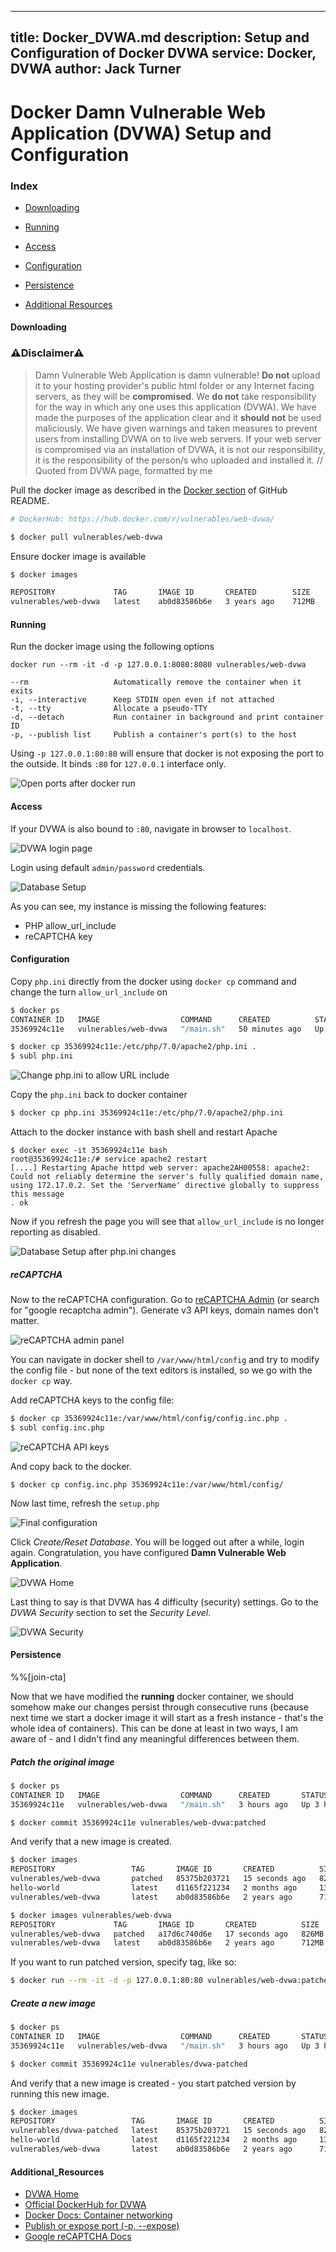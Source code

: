 
---
title:  Docker_DVWA.md
description: Setup and Configuration of Docker DVWA
service: Docker, DVWA
author: Jack Turner
---

# Docker Damn Vulnerable Web Application (DVWA) Setup and Configuration

### Index

- [Downloading](#downloading)

- [Running](#running)

- [Access](#access)

- [Configuration](#configuration)

- [Persistence](#persistence)

- [Additional Resources](#additional_resources)


#### Downloading

###   ⚠**Disclaimer**⚠

> Damn Vulnerable Web Application is damn vulnerable! **Do not** upload it to your hosting provider's public html folder or any Internet facing servers, as they will be **compromised**. 
> We **do not** take responsibility for the way in which any one uses this application (DVWA). We have made the purposes of the application clear and it **should not** be used maliciously. We have given warnings and taken measures to prevent users from installing DVWA on to live web servers. If your web server is compromised via an installation of DVWA, it is not our responsibility, it is the responsibility of the person/s who uploaded and installed it. // Quoted from DVWA page, formatted by me

Pull the docker image as described in the [Docker section](https://github.com/digininja/DVWA#docker-container) of GitHub README.

```sh
# DockerHub: https://hub.docker.com/r/vulnerables/web-dvwa/

$ docker pull vulnerables/web-dvwa
```

Ensure docker image is available

```sh
$ docker images

REPOSITORY             TAG       IMAGE ID       CREATED        SIZE
vulnerables/web-dvwa   latest    ab0d83586b6e   3 years ago    712MB
```


#### Running

Run the docker image using the following options

`docker run --rm -it -d -p 127.0.0.1:8080:8080 vulnerables/web-dvwa`

```text
--rm                   Automatically remove the container when it exits
-i, --interactive      Keep STDIN open even if not attached
-t, --tty              Allocate a pseudo-TTY
-d, --detach           Run container in background and print container ID
-p, --publish list     Publish a container's port(s) to the host
```

Using `-p 127.0.0.1:80:80` will ensure that docker is not exposing the port to the outside. It binds `:80` for `127.0.0.1` interface only.

![Open ports after docker run](https://cdn.hashnode.com/res/hashnode/image/upload/v1622272280056/WJ91XhpRI.png)

#### Access

If your DVWA is also bound to `:80`, navigate in browser to `localhost`.

![DVWA login page](https://cdn.hashnode.com/res/hashnode/image/upload/v1622272303218/lCI2MyiPZ.png)

Login using default `admin/password` credentials.

![Database Setup](https://cdn.hashnode.com/res/hashnode/image/upload/v1622272322285/UY7L7lCpt.png)

As you can see, my instance is missing the following features:
* PHP allow_url_include
* reCAPTCHA key

#### Configuration

Copy `php.ini` directly from the docker using `docker cp` command and change the turn `allow_url_include` on

```sh
$ docker ps
CONTAINER ID   IMAGE                  COMMAND      CREATED          STATUS          PORTS                  NAMES
35369924c11e   vulnerables/web-dvwa   "/main.sh"   50 minutes ago   Up 50 minutes   127.0.0.1:80->80/tcp   flamboyant_dirac

$ docker cp 35369924c11e:/etc/php/7.0/apache2/php.ini .
$ subl php.ini
```

![Change php.ini to allow URL include](https://cdn.hashnode.com/res/hashnode/image/upload/v1622272407083/lZABoWEW-.png)

Copy the `php.ini` back to docker container

```sh
$ docker cp php.ini 35369924c11e:/etc/php/7.0/apache2/php.ini
```

Attach to the docker instance with bash shell and restart Apache

```text
$ docker exec -it 35369924c11e bash
root@35369924c11e:/# service apache2 restart
[....] Restarting Apache httpd web server: apache2AH00558: apache2: Could not reliably determine the server's fully qualified domain name, using 172.17.0.2. Set the 'ServerName' directive globally to suppress this message
. ok
```

Now if you refresh the page you will see that `allow_url_include` is no longer reporting as disabled.

![Database Setup after php.ini changes](https://cdn.hashnode.com/res/hashnode/image/upload/v1622272424519/_wptBmth9.png)

##### reCAPTCHA

Now to the reCAPTCHA configuration. Go to [reCAPTCHA Admin](https://google.com/recaptcha/admin/create) (or search for "google recaptcha admin"). Generate v3 API keys, domain names don't matter.


![reCAPTCHA admin panel](https://cdn.hashnode.com/res/hashnode/image/upload/v1622272474887/Xybaz8a9S.png)

You can navigate in docker shell to `/var/www/html/config` and try to modify the config file - but none of the text editors is installed, so we go with the `docker cp` way.

Add reCAPTCHA keys to the config file:

```sh
$ docker cp 35369924c11e:/var/www/html/config/config.inc.php .
$ subl config.inc.php
```

![reCAPTCHA API keys](https://cdn.hashnode.com/res/hashnode/image/upload/v1622272608809/FPkwgNNPc.png)

And copy back to the docker.

`$ docker cp config.inc.php 35369924c11e:/var/www/html/config/`

Now last time, refresh the `setup.php`

![Final configuration](https://cdn.hashnode.com/res/hashnode/image/upload/v1622273843587/ptZG4Szrh.png)

Click _Create/Reset Database_. You will be logged out after a while, login again. Congratulation, you have configured **Damn Vulnerable Web Application**.

![DVWA Home](https://cdn.hashnode.com/res/hashnode/image/upload/v1622272770664/8BhowN0U1.png)

Last thing to say is that DVWA has 4 difficulty (security) settings. Go to the _DVWA Security_ section to set the _Security Level_.

![DVWA Security](https://cdn.hashnode.com/res/hashnode/image/upload/v1622272787791/Y4pHAxYmQ.png)

#### Persistence

%%[join-cta]

Now that we have modified the **running** docker container, we should somehow make our changes persist through consecutive runs (because next time we start a docker image it will start as a fresh instance - that's the whole idea of containers). This can be done at least in two ways, I am aware of - and I didn't find any meaningful differences between them.

##### Patch the original image

```sh
$ docker ps
CONTAINER ID   IMAGE                  COMMAND      CREATED       STATUS       PORTS                  NAMES
35369924c11e   vulnerables/web-dvwa   "/main.sh"   3 hours ago   Up 3 hours   127.0.0.1:80->80/tcp   flamboyant_dirac

$ docker commit 35369924c11e vulnerables/web-dvwa:patched
```

And verify that a new image is created.

```sh
$ docker images
REPOSITORY                 TAG       IMAGE ID       CREATED          SIZE
vulnerables/web-dvwa       patched   85375b203721   15 seconds ago   826MB
hello-world                latest    d1165f221234   2 months ago     13.3kB
vulnerables/web-dvwa       latest    ab0d83586b6e   2 years ago      712MB

$ docker images vulnerables/web-dvwa
REPOSITORY             TAG       IMAGE ID       CREATED          SIZE
vulnerables/web-dvwa   patched   a17d6c740d6e   17 seconds ago   826MB
vulnerables/web-dvwa   latest    ab0d83586b6e   2 years ago      712MB
```

If you want to run patched version, specify tag, like so:

```sh
$ docker run --rm -it -d -p 127.0.0.1:80:80 vulnerables/web-dvwa:patched
```

##### Create a new image

```sh
$ docker ps
CONTAINER ID   IMAGE                  COMMAND      CREATED       STATUS       PORTS                  NAMES
35369924c11e   vulnerables/web-dvwa   "/main.sh"   3 hours ago   Up 3 hours   127.0.0.1:80->80/tcp   flamboyant_dirac

$ docker commit 35369924c11e vulnerables/dvwa-patched
```

And verify that a new image is created - you start patched version by running this new image.

```sh
$ docker images
REPOSITORY                 TAG       IMAGE ID       CREATED          SIZE
vulnerables/dvwa-patched   latest    85375b203721   15 seconds ago   826MB
hello-world                latest    d1165f221234   2 months ago     13.3kB
vulnerables/web-dvwa       latest    ab0d83586b6e   2 years ago      712MB
```


#### Additional_Resources

* [DVWA Home](https://dvwa.co.uk/)
* [Official DockerHub for DVWA](https://hub.docker.com/r/vulnerables/web-dvwa)
* [Docker Docs: Container networking](https://docs.docker.com/config/containers/container-networking/)
* [Publish or expose port (-p, --expose)](https://docs.docker.com/engine/reference/commandline/run/#publish-or-expose-port--p---expose)
* [Google reCAPTCHA Docs](https://developers.google.com/recaptcha/docs/v3)